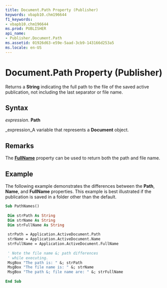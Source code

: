 ```yaml
---
title: Document.Path Property (Publisher)
keywords: vbapb10.chm196644
f1_keywords:
- vbapb10.chm196644
ms.prod: PUBLISHER
api_name:
- Publisher.Document.Path
ms.assetid: 01926d63-e59e-5aad-3cb9-143166d253a5
ms.locale: en-US
---
```



# Document.Path Property (Publisher)

Returns a  **String** indicating the full path to the file of the saved active publication, not including the last separator or file name.


## Syntax

 _expression_. **Path**

 _expression_A variable that represents a  **Document** object.


## Remarks

The  **[FullName](document.fullname-property-publisher.md)** property can be used to return both the path and file name.


## Example

The following example demonstrates the differences between the  **Path**,  **Name**, and  **FullName** properties. This example is best illustrated if the publication is saved in a folder other than the default.


```vb
Sub PathNames() 
 
 Dim strPath As String 
 Dim strName As String 
 Dim strFullName As String 
 
 strPath = Application.ActiveDocument.Path 
 strName = Application.ActiveDocument.Name 
 strFullName = Application.ActiveDocument.FullName 
 
 ' Note the file name &; path differences 
 ' while executing. 
 MsgBox "The path is: " &; strPath 
 MsgBox "The file name is: " &; strName 
 MsgBox "The path &; file name are: " &; strFullName 
 
End Sub
```


